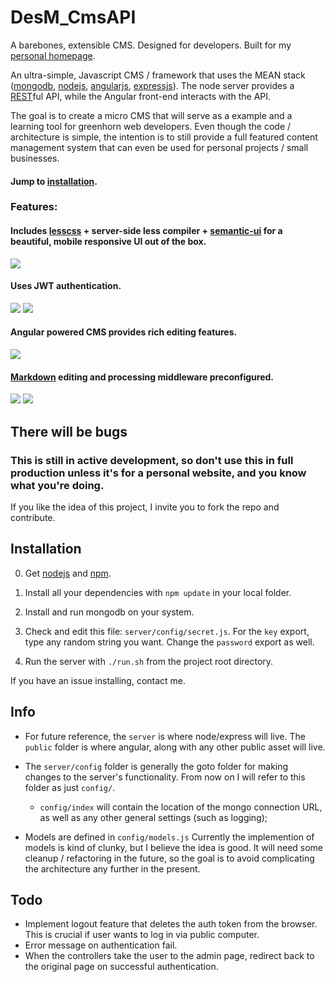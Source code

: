 # DesM_CmsAPI
A barebones, extensible CMS. Designed for developers. Built for my [personal homepage](http://deslee.me).

An ultra-simple, Javascript CMS / framework that uses the MEAN stack ([mongodb], [nodejs], [angularjs], [expressjs]). The node server provides a [REST]ful API, while the Angular front-end interacts with the API.

The goal is to create a micro CMS that will serve as a example and a learning tool for greenhorn web developers. Even though the code / architecture is simple, the intention is to still provide a full featured content management system that can even be used for personal projects / small businesses.

#### Jump to [installation](#installation).

### Features:

#### Includes [lesscss] + server-side less compiler + [semantic-ui] for a beautiful, mobile responsive UI out of the box.
![](http://i.imgur.com/5O1lz8k.png)


#### Uses JWT authentication.
![](http://i.imgur.com/ISOqrQq.png)
![](http://i.imgur.com/U8XjFyd.png)


#### Angular powered CMS provides rich editing features.
![](http://i.imgur.com/dZ3eURq.png)


#### [Markdown] editing and processing middleware preconfigured.
![](http://i.imgur.com/47lgz74.png)
![](http://i.imgur.com/tZwLUnh.png)

## There will be bugs

### This is still in active development, so don't use this in full production unless it's for a personal website, and you know what you're doing.

If you like the idea of this project, I invite you to fork the repo and contribute.

## Installation

0. Get [nodejs] and [npm].

1. Install all your dependencies with `npm update` in your local folder.

2. Install and run mongodb on your system.

3. Check and edit this file: `server/config/secret.js`. For the `key` export, type any random string you want. Change the `password` export as well.

4. Run the server with `./run.sh` from the project root directory.

If you have an issue installing, contact me.

## Info

* For future reference, the `server` is where node/express will live. The `public` folder is where angular, along with any other public asset will live.

* The `server/config` folder is generally the goto folder for making changes to the server's functionality. From now on I will refer to this folder as just `config/`.
	
	* `config/index` will contain the location of the mongo connection URL, as well as any other general settings (such as logging);

* Models are defined in `config/models.js` Currently the implemention of models is kind of clunky, but I believe the idea is good. It will need some cleanup / refactoring in the future, so the goal is to avoid complicating the architecture any further in the present.

## Todo

* Implement logout feature that deletes the auth token from the browser. This is crucial if user wants to log in via public computer.
* Error message on authentication fail.
* When the controllers take the user to the admin page, redirect back to the original page on successful authentication.

[nodejs]: http://nodejs.org/
[npm]: https://www.npmjs.org/
[mongodb]: https://www.mongodb.org/
[angularjs]: angularjs.org
[expressjs]: expressjs.com/
[lesscss]: http://lesscss.org/
[semantic-ui]: http://semantic-ui.com
[Markdown]: https://daringfireball.net/projects/markdown/
[REST]: http://en.wikipedia.org/wiki/Representational_state_transfer
